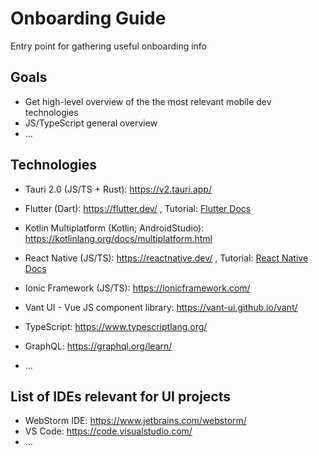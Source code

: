 # Onboarding Guide
Entry point for gathering useful onboarding info

## Goals
- Get high-level overview of the the most relevant mobile dev technologies
- JS/TypeScript general overview
- ...

## Technologies
- Tauri 2.0 (JS/TS + Rust): https://v2.tauri.app/
- Flutter (Dart): https://flutter.dev/ , Tutorial: [Flutter Docs](https://docs.flutter.dev/)
- Kotlin Multiplatform (Kotlin; AndroidStudio): https://kotlinlang.org/docs/multiplatform.html
- React Native (JS/TS): https://reactnative.dev/ , Tutorial: [React Native Docs]( https://reactnative.dev/docs/getting-started)
- Ionic Framework (JS/TS): https://ionicframework.com/
- Vant UI - Vue JS component library: https://vant-ui.github.io/vant/
  
- TypeScript: https://www.typescriptlang.org/
- GraphQL: https://graphql.org/learn/
- ...

## List of IDEs relevant for UI projects 
- WebStorm IDE: https://www.jetbrains.com/webstorm/
- VS Code: https://code.visualstudio.com/
- ...
